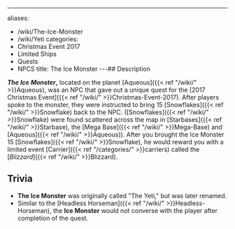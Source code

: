 ---
aliases:
- /wiki/The-Ice-Monster
- /wiki/Yeti
categories:
- Christmas Event 2017
- Limited Ships
- Quests
- NPCS
title: The Ice Monster
---## Description

**_The Ice Monster_,** located on the planet [Aqueous]({{< ref "/wiki/" >}}Aqueous), was an NPC that gave out a unique quest for the [2017 Christmas Event]({{< ref "/wiki/" >}}Christmas-Event-2017). After players spoke to the monster, they were instructed to bring 15 [Snowflakes]({{< ref "/wiki/" >}}Snowflake) back to the NPC. ([Snowflakes]({{< ref "/wiki/" >}}Snowflake) were found scattered across the map in [Starbases]({{< ref "/wiki/" >}}Starbase), the [Mega Base]({{< ref "/wiki/" >}}Mega-Base) and [Aqueous]({{< ref "/wiki/" >}}Aqueous)). After you brought the Ice Monster 15 [Snowflakes]({{< ref "/wiki/" >}}Snowflake), he would reward you with a limited event [Carrier]({{< ref "/categories/" >}}carriers) called the [_Blizzard_]({{< ref "/wiki/" >}}Blizzard).

## Trivia

- **The Ice Monster** was originally called "The Yeti," but was later renamed.
- Similar to the [Headless Horseman]({{< ref "/wiki/" >}}Headless-Horseman), the **Ice Monster** would not converse with the player after completion of the quest.
